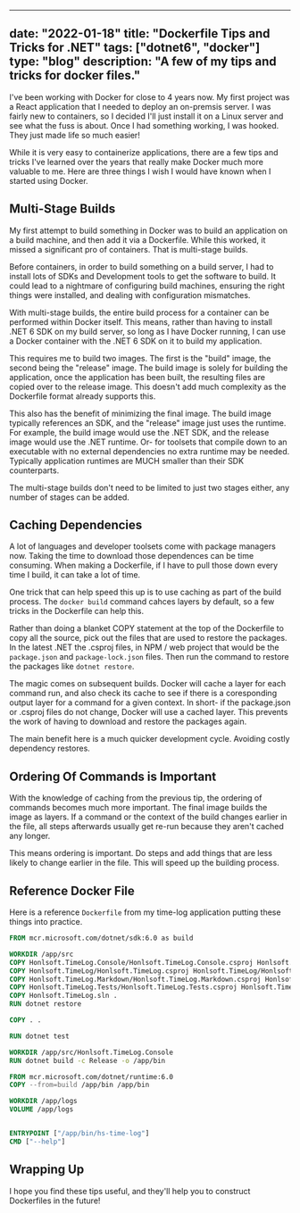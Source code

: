 
---
date: "2022-01-18"
title: "Dockerfile Tips and Tricks for .NET"
tags: ["dotnet6", "docker"]
type: "blog"
description: "A few of my tips and tricks for docker files."
---

I've been working with Docker for close to 4 years now.
My first project was a React application that I needed to deploy an on-premsis server.
I was fairly new to containers, so I decided I'll just install it on a Linux server and see what the fuss is about.
Once I had something working, I was hooked.
They just made life so much easier!

While it is very easy to containerize applications, there are a few tips and tricks I've learned over the years that really make Docker much more valuable to me.
Here are three things I wish I would have known when I started using Docker.

## Multi-Stage Builds

My first attempt to build something in Docker was to build an application on a build machine, and then add it via a Dockerfile.
While this worked, it missed a significant pro of containers.
That is multi-stage builds.

Before containers, in order to build something on a build server, I had to install lots of SDKs and Development tools to get the software to build.
It could lead to a nightmare of configuring build machines, ensuring the right things were installed, and dealing with configuration mismatches.

With multi-stage builds, the entire build process for a container can be performed within Docker itself.
This means, rather than having to install .NET 6 SDK on my build server, so long as I have Docker running, I can use a Docker container with the .NET 6 SDK on it to build my application.

This requires me to build two images.
The first is the "build" image, the second being the "release" image.
The build image is solely for building the application, once the application has been built, the resulting files are copied over to the release image.
This doesn't add much complexity as the Dockerfile format already supports this.

This also has the benefit of minimizing the final image.
The build image typically references an SDK, and the "release" image just uses the runtime.
For example, the build image would use the .NET SDK, and the release image would use the .NET runtime.
Or- for toolsets that compile down to an executable with no external dependencies no extra runtime may be needed.
Typically application runtimes are MUCH smaller than their SDK counterparts.

The multi-stage builds don't need to be limited to just two stages either, any number of stages can be added.

## Caching Dependencies

A lot of languages and developer toolsets come with package managers now.
Taking the time to download those dependences can be time consuming.
When making a Dockerfile, if I have to pull those down every time I build, it can take a lot of time.

One trick that can help speed this up is to use caching as part of the build process.
The `docker build` command cahces layers by default, so a few tricks in the Dockerfile can help this.

Rather than doing a blanket COPY statement at the top of the Dockerfile to copy all the source, pick out the files that are used to restore the packages.
In the latest .NET the .csproj files, in NPM / web project that would be the `package.json` and `package-lock.json` files.
Then run the command to restore the packages like `dotnet restore`.

The magic comes on subsequent builds.
Docker will cache a layer for each command run, and also check its cache to see if there is a coresponding output layer for a command for a given context.
In short- if the package.json or .csproj files do not change, Docker will use a cached layer.
This prevents the work of having to download and restore the packages again.

The main benefit here is a much quicker development cycle.
Avoiding costly dependency restores.

## Ordering Of Commands is Important

With the knowledge of caching from the previous tip, the ordering of commands becomes much more important.
The final image builds the image as layers.
If a command or the context of the build changes earlier in the file, all steps afterwards usually get re-run because they aren't cached any longer.

This means ordering is important.
Do steps and add things that are less likely to change earlier in the file.
This will speed up the building process.

## Reference Docker File

Here is a reference `Dockerfile` from my time-log application putting these things into practice.

```Dockerfile
FROM mcr.microsoft.com/dotnet/sdk:6.0 as build

WORKDIR /app/src
COPY Honlsoft.TimeLog.Console/Honlsoft.TimeLog.Console.csproj Honlsoft.TimeLog.Console/Honlsoft.TimeLog.Console.csproj
COPY Honlsoft.TimeLog/Honlsoft.TimeLog.csproj Honlsoft.TimeLog/Honlsoft.TimeLog.csproj
COPY Honlsoft.TimeLog.Markdown/Honlsoft.TimeLog.Markdown.csproj Honlsoft.TimeLog.Markdown/Honlsoft.TimeLog.Markdown.csproj
COPY Honlsoft.TimeLog.Tests/Honlsoft.TimeLog.Tests.csproj Honlsoft.TimeLog.Tests/Honlsoft.TimeLog.Tests.csproj
COPY Honlsoft.TimeLog.sln .
RUN dotnet restore

COPY . .

RUN dotnet test

WORKDIR /app/src/Honlsoft.TimeLog.Console
RUN dotnet build -c Release -o /app/bin

FROM mcr.microsoft.com/dotnet/runtime:6.0
COPY --from=build /app/bin /app/bin

WORKDIR /app/logs
VOLUME /app/logs


ENTRYPOINT ["/app/bin/hs-time-log"]
CMD ["--help"]
```

## Wrapping Up

I hope you find these tips useful, and they'll help you to construct Dockerfiles in the future!
